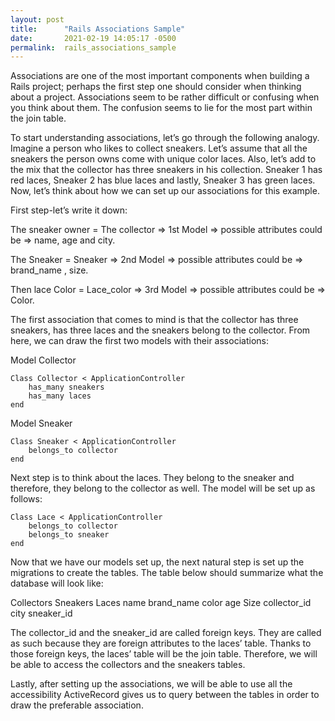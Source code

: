 ```yaml
---
layout: post
title:      "Rails Associations Sample"
date:       2021-02-19 14:05:17 -0500
permalink:  rails_associations_sample
---
```



Associations are one of the most important components when building a Rails project; perhaps the first step one should consider when thinking about a project. Associations seem to be rather difficult or confusing when you think about them.
The confusion seems to lie for the most part within the join table. 

To start understanding associations, let’s go through the following analogy. Imagine a person who likes to collect sneakers. Let’s assume that all the sneakers the person owns come with unique color laces. Also, let’s add to the mix that the collector has three sneakers in his collection. Sneaker 1 has red laces, Sneaker 2 has blue laces and lastly, Sneaker 3 has green laces. Now, let’s think about how we can set up our associations for this example. 

First step-let’s write it down: 

The sneaker owner = The collector => 1st Model => possible attributes could be => name, age and city. 

The Sneaker = Sneaker => 2nd Model => possible attributes could be => brand_name , size. 

Then lace Color = Lace_color => 3rd Model => possible attributes could be => Color. 



The first association that comes to mind is that the collector has three sneakers, has three laces and the sneakers belong to the collector. From here, we can draw the first two models with their associations: 


Model Collector 
```
Class Collector < ApplicationController 
	has_many sneakers 
	has_many laces 			
end 
```

Model Sneaker 

```
Class Sneaker < ApplicationController
	belongs_to collector 
end
```

Next step is to think about the laces. They belong to the sneaker and therefore, they belong to the collector as well. The model will be set up as follows: 

```
Class Lace < ApplicationController
	belongs_to collector 
	belongs_to sneaker	
end
```



Now that we have our models set up, the next natural step is set up the migrations to create the tables. The table below should summarize what the database will look like:


Collectors 	        Sneakers                      	Laces 
  name 	                   brand_name	                 color 
  age 	                      Size                                   collector_id  	                                                    
  city		                                                                 sneaker_id 


The collector_id and the sneaker_id are called foreign keys. They are called as such because they are foreign attributes to the laces’ table. Thanks to those foreign keys, the laces’ table will be the join table. Therefore, we will be able to access the collectors and the sneakers tables. 


Lastly, after setting up the associations, we will be able to use all the accessibility ActiveRecord gives us to query between the tables in order to draw the preferable association. 

